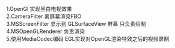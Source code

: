 1.OpenGl 实现黑白电视效果  
2.CameraFilter  离屏幕渲染FBO  
3.MSScreenFilter  显示到 GLSurfaceView 屏幕  只负责绘制  
4.MSOpenGLRenderer 负责渲染  
5.使用MediaCodec编码 EGL实现对OpenGL渲染特效之后的视频录制  
